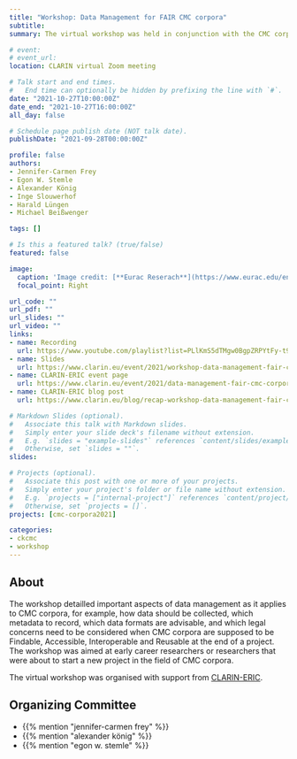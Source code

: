 ```yaml
---
title: "Workshop: Data Management for FAIR CMC corpora"
subtitle:
summary: The virtual workshop was held in conjunction with the CMC corpora 2021 conference.

# event:
# event_url:
location: CLARIN virtual Zoom meeting

# Talk start and end times.
#   End time can optionally be hidden by prefixing the line with `#`.
date: "2021-10-27T10:00:00Z"
date_end: "2021-10-27T16:00:00Z"
all_day: false

# Schedule page publish date (NOT talk date).
publishDate: "2021-09-28T00:00:00Z"

profile: false
authors:
- Jennifer-Carmen Frey
- Egon W. Stemle
- Alexander König
- Inge Slouwerhof
- Harald Lüngen
- Michael Beißwenger

tags: []

# Is this a featured talk? (true/false)
featured: false

image:
  caption: 'Image credit: [**Eurac Reserach**](https://www.eurac.edu/en/meeting-management)'
  focal_point: Right

url_code: ""
url_pdf: ""
url_slides: ""
url_video: ""
links:
- name: Recording
  url: https://www.youtube.com/playlist?list=PLlKmS5dTMgw0BgpZRPYtFy-t99c0j6iM3
- name: Slides
  url: https://www.clarin.eu/event/2021/workshop-data-management-fair-cmc-corpora#programme
- name: CLARIN-ERIC event page
  url: https://www.clarin.eu/event/2021/data-management-fair-cmc-corpora
- name: CLARIN-ERIC blog post
  url: https://www.clarin.eu/blog/recap-workshop-data-management-fair-cmc-corpora

# Markdown Slides (optional).
#   Associate this talk with Markdown slides.
#   Simply enter your slide deck's filename without extension.
#   E.g. `slides = "example-slides"` references `content/slides/example-slides.md`.
#   Otherwise, set `slides = ""`.
slides:

# Projects (optional).
#   Associate this post with one or more of your projects.
#   Simply enter your project's folder or file name without extension.
#   E.g. `projects = ["internal-project"]` references `content/project/deep-learning/index.md`.
#   Otherwise, set `projects = []`.
projects: [cmc-corpora2021]

categories:
- ckcmc
- workshop
---
```


## About

The workshop detailled important aspects of data management as it applies to
CMC corpora, for example, how data should be collected, which metadata to
record, which data formats are advisable, and which legal concerns need to be
considered when CMC corpora are supposed to be Findable, Accessible,
Interoperable and Reusable at the end of a project. The workshop was aimed at
early career researchers or researchers that were about to start a new project
in the field of CMC corpora.

The virtual workshop was organised with support from
[CLARIN-ERIC](https://www.clarin.eu/event/2021/data-management-fair-cmc-corpora).


## Organizing Committee

* {{% mention "jennifer-carmen frey" %}}
* {{% mention "alexander könig" %}}
* {{% mention "egon w. stemle" %}}
